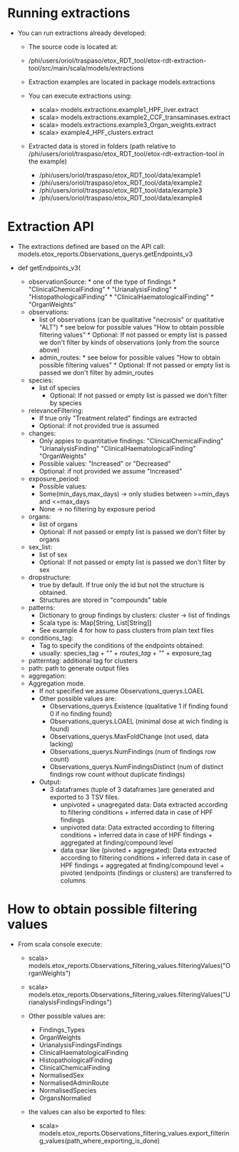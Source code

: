 # Running extractions

* You can run extractions already developed:
    * The source code is located at:
    * /phi/users/oriol/traspaso/etox_RDT_tool/etox-rdt-extraction-tool/src/main/scala/models/extractions

	* Extraction examples are located in package  models.extractions
	* You can execute extractions using:
	    * scala> models.extractions.example1_HPF_liver.extract
		* scala> models.extractions.example2_CCF_transaminases.extract
		* scala> models.extractions.example3_Organ_weights.extract
		* scala> example4_HPF_clusters.extract
	* Extracted data is stored in folders (path relative to /phi/users/oriol/traspaso/etox_RDT_tool/etox-rdt-extraction-tool in the example)
		* /phi/users/oriol/traspaso/etox_RDT_tool/data/example1
		* /phi/users/oriol/traspaso/etox_RDT_tool/data/example2
		* /phi/users/oriol/traspaso/etox_RDT_tool/data/example3
		* /phi/users/oriol/traspaso/etox_RDT_tool/data/example4

# Extraction API
* The extractions defined are based on the API call:
	models.etox_reports.Observations_querys.getEndpoints_v3

* def getEndpoints_v3(
    * observationSource:
            * one of the type of findings
            * "ClinicalChemicalFinding"
            * "UrianalysisFinding"
            * "HistopathologicalFinding"
            * "ClinicalHaematologicalFinding"
            * "OrganWeights"
    * observations:
	    * list of observations (can be qualitative "necrosis" or quatitative "ALT")
               * see below for possible values "How to obtain possible filtering values"
                * Optional: If not passed or empty list is passed we don't filter by kinds of observations (only from the source above)
        * admin_routes:
		        * see below for possible values "How to obtain possible filtering values"
		        * Optional: If not passed or empty list is passed we don't filter by admin_routes
    * species:
	    * list of species
		    * Optional: If not passed or empty list is passed we don't filter by species
    * relevanceFiltering:
        * If true only "Treatment related" findings are extracted
		* Optional: if not provided true is assumed
    * changes:
        * Only appies to quantitative findings: "ClinicalChemicalFinding"	"UrianalysisFinding" "ClinicalHaematologicalFinding" "OrganWeights"
		* Possible values: "Increased" or "Decreased"
		* Optional: if not provided we assume "Increased"
    * exposure_period:
		* Possible values:
		* Some(min_days,max_days) -> only studies between >=min_days and <=max_days
		* None -> no filtering by exposure period
    * organs:
		* list of organs
		* Optional: If not passed or empty list is passed we don't filter by organs
    * sex_list:
		* list of sex
		* Optional: If not passed or empty list is passed we don't filter by sex
    * dropstructure:
		* true by default. If true only the id but not the structure is obtained.
		* Structures are stored in "compounds" table
    * patterns:
		* Dictionary to group findings by clusters: cluster -> list of findings
		* Scala type is: Map[String, List[String]]
		* See example 4 for how to pass clusters from plain text files
    * conditions_tag:
		* Tag to specify the conditions of the endpoints obtained:
		* usually: species_tag + "_" + routes_tag + "_" + exposure_tag
    * patterntag: additional tag for clusters
    * path: path to generate output files
    * aggregation:
	* Aggregation mode.
	    * If not specified we assume Observations_querys.LOAEL
	    * Other possible values are:
            * Observations_querys.Existence (qualitative 1 if finding found 0 if no finding found)
            * Observations_querys.LOAEL (minimal dose at wich finding is found)
            * Observations_querys.MaxFoldChange (not used, data lacking)
            * Observations_querys.NumFindings (num of findings row count)
            * Observations_querys.NumFindingsDistinct (num of distinct findings row count without duplicate findings)
        * Output:
		    * 3 dataframes (tuple of 3 dataframes )are generated and exported to 3 TSV files.
		        * unpivoted + unagregated data: Data extracted according to filtering conditions + inferred data in case of HPF findings
		        * unpivoted data: Data extracted according to filtering conditions + inferred data in case of HPF findings + aggregated at finding/compound level
		        * data qsar like (pivoted + aggregated): Data extracted according to filtering conditions + inferred data in case of HPF findings + aggregated at finding/compound level + pivoted (endpoints (findings or clusters) are transferred to columns



# How to obtain possible filtering values

* From scala console execute:

    * scala> models.etox_reports.Observations_filtering_values.filteringValues("OrganWeights")
	* scala> models.etox_reports.Observations_filtering_values.filteringValues("UrianalysisFindingsFindings")
    * Other possible values are:
        *	Findings_Types
        *	OrganWeights
        *	UrianalysisFindingsFindings
        *	ClinicalHaematologicalFinding
        *	HistopathologicalFinding
        *	ClinicalChemicalFinding
        *	NormalisedSex
        *	NormalisedAdminRoute
        *	NormalisedSpecies
        *	OrgansNormalied

    * the values can also be exported to files:
	    * scala> models.etox_reports.Observations_filtering_values.export_filtering_values(path_where_exporting_is_done)
